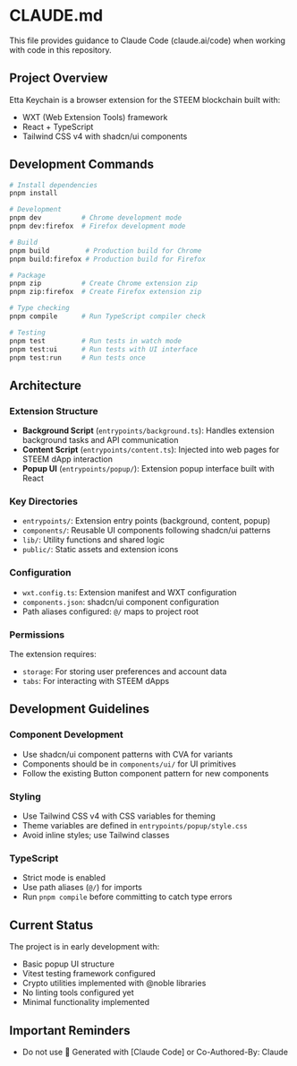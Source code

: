 # CLAUDE.md

This file provides guidance to Claude Code (claude.ai/code) when working with code in this repository.

## Project Overview

Etta Keychain is a browser extension for the STEEM blockchain built with:
- WXT (Web Extension Tools) framework
- React + TypeScript
- Tailwind CSS v4 with shadcn/ui components

## Development Commands

```bash
# Install dependencies
pnpm install

# Development
pnpm dev          # Chrome development mode
pnpm dev:firefox  # Firefox development mode

# Build
pnpm build         # Production build for Chrome
pnpm build:firefox # Production build for Firefox

# Package
pnpm zip          # Create Chrome extension zip
pnpm zip:firefox  # Create Firefox extension zip

# Type checking
pnpm compile      # Run TypeScript compiler check

# Testing
pnpm test         # Run tests in watch mode
pnpm test:ui      # Run tests with UI interface
pnpm test:run     # Run tests once
```

## Architecture

### Extension Structure
- **Background Script** (`entrypoints/background.ts`): Handles extension background tasks and API communication
- **Content Script** (`entrypoints/content.ts`): Injected into web pages for STEEM dApp interaction
- **Popup UI** (`entrypoints/popup/`): Extension popup interface built with React

### Key Directories
- `entrypoints/`: Extension entry points (background, content, popup)
- `components/`: Reusable UI components following shadcn/ui patterns
- `lib/`: Utility functions and shared logic
- `public/`: Static assets and extension icons

### Configuration
- `wxt.config.ts`: Extension manifest and WXT configuration
- `components.json`: shadcn/ui component configuration
- Path aliases configured: `@/` maps to project root

### Permissions
The extension requires:
- `storage`: For storing user preferences and account data
- `tabs`: For interacting with STEEM dApps

## Development Guidelines

### Component Development
- Use shadcn/ui component patterns with CVA for variants
- Components should be in `components/ui/` for UI primitives
- Follow the existing Button component pattern for new components

### Styling
- Use Tailwind CSS v4 with CSS variables for theming
- Theme variables are defined in `entrypoints/popup/style.css`
- Avoid inline styles; use Tailwind classes

### TypeScript
- Strict mode is enabled
- Use path aliases (`@/`) for imports
- Run `pnpm compile` before committing to catch type errors

## Current Status

The project is in early development with:
- Basic popup UI structure
- Vitest testing framework configured
- Crypto utilities implemented with @noble libraries
- No linting tools configured yet
- Minimal functionality implemented

## Important Reminders

- Do not use 🤖 Generated with [Claude Code] or Co-Authored-By: Claude